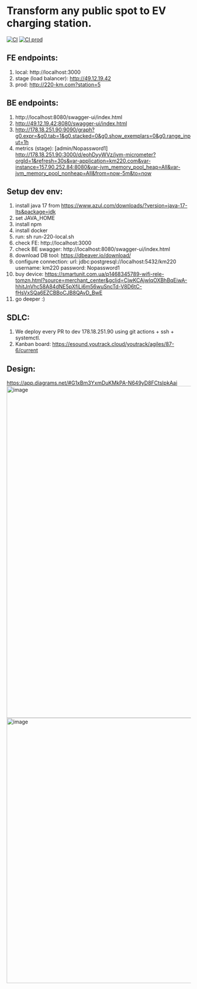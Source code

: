 # Transform any public spot to EV charging station.
[![CI](https://github.com/maxpavlovdp/activecharge/actions/workflows/ci.yml/badge.svg)](https://github.com/maxpavlovdp/activecharge/actions/workflows/ci.yml)
[![CI prod](https://github.com/maxpavlovdp/activecharge/actions/workflows/ci-prod.yml/badge.svg)](https://github.com/maxpavlovdp/activecharge/actions/workflows/ci-prod.yml)

## FE endpoints:
1. local: http://localhost:3000
2. stage (load balancer): http://49.12.19.42
3. prod: http://220-km.com?station=5

## BE endpoints:
1. http://localhost:8080/swagger-ui/index.html
3. http://49.12.19.42:8080/swagger-ui/index.html
4. http://178.18.251.90:9090/graph?g0.expr=&g0.tab=1&g0.stacked=0&g0.show_exemplars=0&g0.range_input=1h
5. metrics (stage): [admin/Nopassword1] http://178.18.251.90:3000/d/eohDyyWVz/jvm-micrometer?orgId=1&refresh=30s&var-application=km220.com&var-instance=157.90.252.84:8080&var-jvm_memory_pool_heap=All&var-jvm_memory_pool_nonheap=All&from=now-5m&to=now

## Setup dev env:
1. install java 17 from https://www.azul.com/downloads/?version=java-17-lts&package=jdk
2. set JAVA_HOME
3. install npm
4. install docker
5. run: sh run-220-local.sh
6. check FE: http://localhost:3000
7. check BE swagger: http://localhost:8080/swagger-ui/index.html
8. download DB tool: https://dbeaver.io/download/
9. configure connection:
    url: jdbc:postgresql://localhost:5432/km220
    username: km220
    password: Nopassword1
9. buy device: https://smartunit.com.ua/p1468345789-wifi-rele-tomzn.html?source=merchant_center&gclid=CjwKCAjwlqOXBhBqEiwA-hhitJnVhc58A84dNE5pXfiLi6m56wuSncTd-V8D6tC-fHsVxSQa6EZCBBoCJB8QAvD_BwE
10. go deeper :)

## SDLC:
1. We deploy every PR to dev 178.18.251.90 using git actions + ssh + systemctl.
2. Kanban board: https://esound.youtrack.cloud/youtrack/agiles/87-6/current

## Design:
https://app.diagrams.net/#G1xBm3YxmDuKMkPA-N649yD8FCtsIpkAai
<img width="906" alt="image" src="https://user-images.githubusercontent.com/5563023/183234275-1f28ef40-e86e-4cef-8cc4-6de7d8e3b299.png">
<img width="724" alt="image" src="https://user-images.githubusercontent.com/5563023/183415299-e86c51c5-f378-4c0d-9b39-91a3656e73ce.png">
